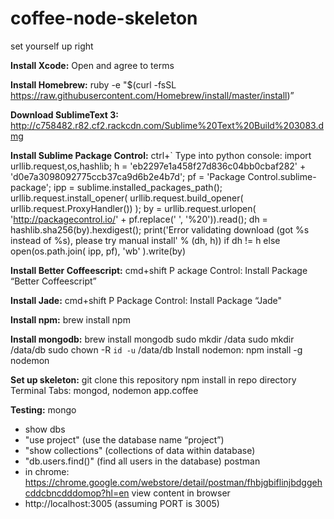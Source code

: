 # coffee-node-skeleton
set yourself up right

<strong>Install Xcode:</strong>
Open and agree to terms

<strong>Install Homebrew:</strong>
ruby -e "$(curl -fsSL https://raw.githubusercontent.com/Homebrew/install/master/install)”

<strong>Download SublimeText 3:</strong>
http://c758482.r82.cf2.rackcdn.com/Sublime%20Text%20Build%203083.dmg

<strong>Install Sublime Package Control:</strong>
ctrl+`
Type into python console:
import urllib.request,os,hashlib; h = 'eb2297e1a458f27d836c04bb0cbaf282' + 'd0e7a3098092775ccb37ca9d6b2e4b7d'; pf = 'Package Control.sublime-package'; ipp = sublime.installed_packages_path(); urllib.request.install_opener( urllib.request.build_opener( urllib.request.ProxyHandler()) ); by = urllib.request.urlopen( 'http://packagecontrol.io/' + pf.replace(' ', '%20')).read(); dh = hashlib.sha256(by).hexdigest(); print('Error validating download (got %s instead of %s), please try manual install' % (dh, h)) if dh != h else open(os.path.join( ipp, pf), 'wb' ).write(by)

<strong>Install Better Coffeescript:</strong>
cmd+shift P
ackage Control:
Install Package
“Better Coffeescript”

<strong>Install Jade:</strong>
cmd+shift P
Package Control: Install Package
“Jade"

<strong>Install npm:</strong>
brew install npm

<strong>Install mongodb:</strong>
brew install mongodb
sudo mkdir /data
sudo mkdir /data/db
sudo chown -R `id -u` /data/db
Install nodemon:
npm install -g nodemon

<strong>Set up skeleton:</strong>
git clone this repository
npm install in repo directory
Terminal Tabs: mongod, nodemon app.coffee

<strong>Testing:</strong>
mongo
- show dbs
- "use project" (use the database name “project”)
- "show collections" (collections of data within database)
- "db.users.find()" (find all users in the database)
postman
- in chrome: https://chrome.google.com/webstore/detail/postman/fhbjgbiflinjbdggehcddcbncdddomop?hl=en
view content in browser
- http://localhost:3005 (assuming PORT is 3005)
